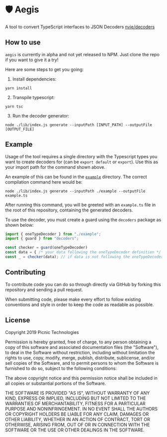 # 🛡 Aegis

A tool to convert TypeScript interfaces to JSON Decoders [nvie/decoders](https://github.com/nvie/decoders)

## How to use

`aegis` is currently in alpha and not yet released to NPM.
Just clone the repo if you want to give it a try!

Here are some steps to get you going:
1) Install dependencies:

`yarn install`

2) Transpile typescript:

`yarn tsc`

3) Run the decoder generator:

`node ./lib/index.js generate --inputPath [INPUT_PATH] --outputFile [OUTPUT_FILE]`

## Example

Usage of the tool requires a single directory with the Typescript types you want to create decoders for (can be `export default` or `export`). Use this as your import path for the command shown above.

An example of this can be found in the [`example`](./example) directory. The correct compilation command here would be:

`node ./lib/index.js generate --inputPath ./example --outputFile example.ts`

After running this command, you will be greeted with an `example.ts` file in the root of this repository, containing the generated decoders.

To use the decoder, you must create a guard using the `decoders` package as shown below:

```ts
import { oneTypeDecoder } from "./example";
import { guard } from "decoders";

const checker = guard(oneTypeDecoder)
const data = { /* your data following the oneTypeDecoder definition */ }
const _ = checker(data); // if data is not following the oneTypeDecoder definition, this will throw an error
```

## Contributing

To contribute code you can do so through directly via GitHub by forking this repository and sending a pull request.

When submitting code, please make every effort to follow existing conventions and style in order to keep the code as readable as possible.

## License

Copyright 2019 Picnic Technologies

Permission is hereby granted, free of charge, to any person obtaining a copy of this software and associated documentation files (the "Software"), to deal in the Software without restriction, including without limitation the rights to use, copy, modify, merge, publish, distribute, sublicense, and/or sell copies of the Software, and to permit persons to whom the Software is furnished to do so, subject to the following conditions:

The above copyright notice and this permission notice shall be included in all copies or substantial portions of the Software.

THE SOFTWARE IS PROVIDED "AS IS", WITHOUT WARRANTY OF ANY KIND, EXPRESS OR IMPLIED, INCLUDING BUT NOT LIMITED TO THE WARRANTIES OF MERCHANTABILITY, FITNESS FOR A PARTICULAR PURPOSE AND NONINFRINGEMENT. IN NO EVENT SHALL THE AUTHORS OR COPYRIGHT HOLDERS BE LIABLE FOR ANY CLAIM, DAMAGES OR OTHER LIABILITY, WHETHER IN AN ACTION OF CONTRACT, TORT OR OTHERWISE, ARISING FROM, OUT OF OR IN CONNECTION WITH THE SOFTWARE OR THE USE OR OTHER DEALINGS IN THE SOFTWARE.
